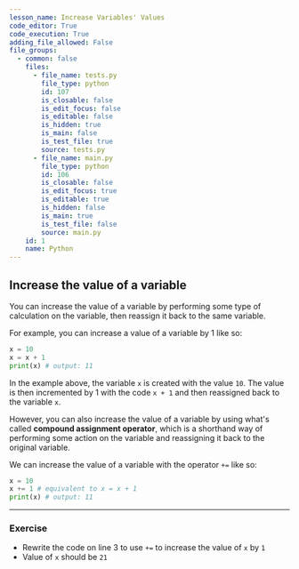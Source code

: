```yaml
---
lesson_name: Increase Variables' Values
code_editor: True
code_execution: True
adding_file_allowed: False
file_groups:
  - common: false
    files:
      - file_name: tests.py
        file_type: python
        id: 107
        is_closable: false
        is_edit_focus: false
        is_editable: false
        is_hidden: true
        is_main: false
        is_test_file: true
        source: tests.py
      - file_name: main.py
        file_type: python
        id: 106
        is_closable: false
        is_edit_focus: true
        is_editable: true
        is_hidden: false
        is_main: true
        is_test_file: false
        source: main.py
    id: 1
    name: Python
---
```


## Increase the value of a variable

You can increase the value of a variable by performing some type of calculation on the variable, then reassign it back to the same variable.

For example, you can increase a value of a variable by 1 like so:

```python
x = 10
x = x + 1
print(x) # output: 11
```

In the example above, the variable `x` is created with the value `10`. The value is then incremented by 1 with the code `x + 1` and then reassigned back to the variable `x`.

However, you can also increase the value of a variable by using what's called **compound assignment operator**, which is a shorthand way of performing some action on the variable and reassigning it back to the original variable.

We can increase the value of a variable with the operator `+=` like so:

```python
x = 10
x += 1 # equivalent to x = x + 1
print(x) # output: 11
```

---

### Exercise

<ul>
<li id="test-1">Rewrite the code on line 3 to use <code>+=</code> to increase the value of <code>x</code> by <code>1</code></li>
<li id="test-2">Value of <code>x</code> should be <code>21</code>
</ul>
